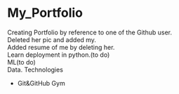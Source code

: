 # My_Portfolio
Creating Portfolio by reference to one of the Github user.
<br>
Deleted her pic and added my.
<br>
Added resume of me by deleting her.
<br>
Learn deployment in python.(to do)
<br>
ML(to do)
<br>
Data. Technologies
- Git&GitHub Gym
